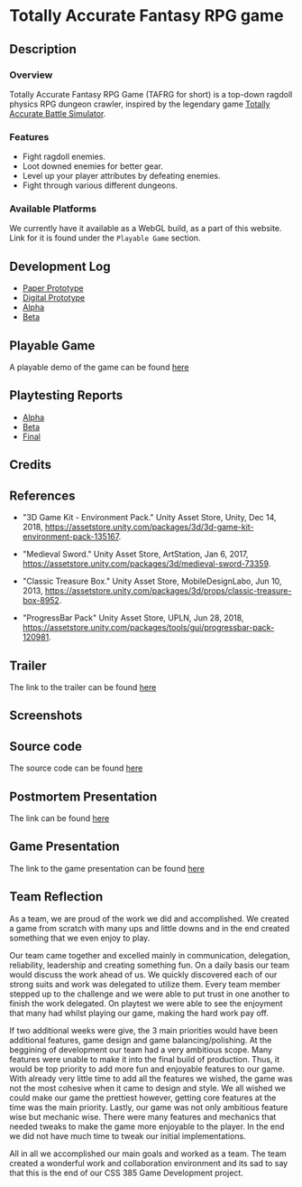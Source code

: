 # Totally Accurate Fantasy RPG game 

## Description 

### Overview

Totally Accurate Fantasy RPG Game (TAFRG for short) is a top-down ragdoll physics RPG dungeon crawler, inspired by the legendary game [Totally Accurate Battle Simulator](https://store.steampowered.com/app/508440/Totally_Accurate_Battle_Simulator/).

### Features

- Fight ragdoll enemies.
- Loot downed enemies for better gear.
- Level up your player attributes by defeating enemies.
- Fight through various different dungeons.

### Available Platforms

We currently have it available as a WebGL build, as a part of this website. Link for it is found under the `Playable Game` section.

## Development Log 

- [Paper Prototype](logs/paper-prototype.md)
- [Digital Prototype](logs/digital-prototype.md)
- [Alpha](logs/alpha.md)
- [Beta](logs/beta.md)

## Playable Game 

A playable demo of the game can be found [here](game/index.md)

## Playtesting Reports 

- [Alpha](reports/alpha.md)
- [Beta](reports/beta.md)
- [Final](reports/final.md)

## Credits 
## References 

- "3D Game Kit - Environment Pack." Unity Asset Store, Unity, Dec 14, 2018, 
  https://assetstore.unity.com/packages/3d/3d-game-kit-environment-pack-135167.

- "Medieval Sword." Unity Asset Store, ArtStation, Jan 6, 2017, 
  https://assetstore.unity.com/packages/3d/medieval-sword-73359.

- "Classic Treasure Box." Unity Asset Store,  MobileDesignLabo, Jun 10, 2013, 
  https://assetstore.unity.com/packages/3d/props/classic-treasure-box-8952.

- "ProgressBar Pack" Unity Asset Store, UPLN,  Jun 28, 2018, 
  https://assetstore.unity.com/packages/tools/gui/progressbar-pack-120981. 

## Trailer 

The link to the trailer can be found [here](https://www.youtube.com/watch?v=whKKnu4EENQ&feature=youtu.be)

## Screenshots
## Source code

The source code can be found [here](https://github.com/bpas247/css385-final/tree/master/src)

## Postmortem Presentation 
The link can be found [here](https://docs.google.com/presentation/d/1XOU-gSSckHWbrTYgiVhBZppNXJh7SmP0PHG-AKPbIYg/edit?usp=sharing)

## Game Presentation

The link to the game presentation can be found [here](https://docs.google.com/presentation/d/11LwOlu9JtxvXPrJWRxTnw0Drh29BH_AJ03oah1mvW6A/edit#slide=id.g5b190e6300_33_0)

## Team Reflection
As a team, we are proud of the work we did and accomplished. We created a game from scratch with many ups and little downs and in the end created something that we even enjoy to play.

Our team came together and excelled mainly in communication, delegation, reliability, leadership and creating something fun. On a daily basis our team would discuss the work ahead of us. We quickly discovered each of our strong suits and work was delegated to utilize them. Every team member stepped up to the challenge and we were able to put trust in one another to finish the work delegated. On playtest we were able to see the enjoyment that many had whilst playing our game, making the hard work pay off.

If two additional weeks were give, the 3 main priorities would have been additional features, game design and game balancing/polishing. At the beggining of development our team had a very ambitious scope. Many features were unable to make it into the final build of production. Thus, it would be top priority to add more fun and enjoyable features to our game. With already very little time to add all the features we wished, the game was not the most cohesive when it came to design and style. We all wished we could make our game the prettiest however, getting core features at the time was the main priority. Lastly, our game was not only ambitious feature wise but mechanic wise. There were many features and mechanics that needed tweaks to make the game more enjoyable to the player. In the end we did not have much time to tweak our initial implementations. 

All in all we accomplished our main goals and worked as a team. The team created a wonderful work and collaboration environment and its sad to say that this is the end of our CSS 385 Game Development project.
